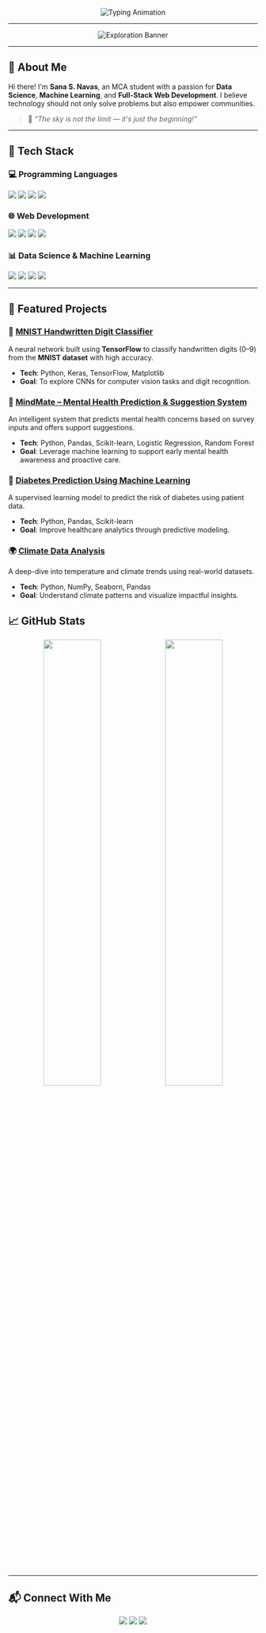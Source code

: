 <p align="center">
  <img src="https://readme-typing-svg.herokuapp.com?font=Orbitron&size=40&duration=3000&pause=500&color=00FFDD&center=true&vCenter=true&width=1000&lines=Welcome+to+Sana+S.+Navas's+GitHub;Crafting+Intelligent+Solutions+with+Code;Aspiring+Data+Scientist+%7C+Developer+%7C+ML+Explorer" alt="Typing Animation" />
</p>

---

<div align="center">
  <img src="https://img.shields.io/badge/-Exploring%20New%20Frontiers-blueviolet?style=for-the-badge" alt="Exploration Banner" />
</div>

---

## 🌌 About Me

Hi there! I'm **Sana S. Navas**, an MCA student with a passion for **Data Science**, **Machine Learning**, and **Full-Stack Web Development**. I believe technology should not only solve problems but also empower communities.

> 🧠 *"The sky is not the limit — it's just the beginning!"*

---

## 🚀 Tech Stack

### 💻 Programming Languages
<p>
  <img src="https://img.shields.io/badge/Python-3776AB?style=for-the-badge&logo=python&logoColor=white" />
  <img src="https://img.shields.io/badge/Java-007396?style=for-the-badge&logo=java&logoColor=white" />
  <img src="https://img.shields.io/badge/C++-00599C?style=for-the-badge&logo=cplusplus&logoColor=white" />
  <img src="https://img.shields.io/badge/C-A8B9CC?style=for-the-badge&logo=c&logoColor=white" />
</p>

### 🌐 Web Development
<p>
  <img src="https://img.shields.io/badge/HTML5-E34F26?style=for-the-badge&logo=html5&logoColor=white" />
  <img src="https://img.shields.io/badge/CSS3-1572B6?style=for-the-badge&logo=css3&logoColor=white" />
  <img src="https://img.shields.io/badge/JavaScript-F7DF1E?style=for-the-badge&logo=javascript&logoColor=black" />
  <img src="https://img.shields.io/badge/React-61DAFB?style=for-the-badge&logo=react&logoColor=black" />
</p>

### 📊 Data Science & Machine Learning
<p>
  <img src="https://img.shields.io/badge/NumPy-013243?style=for-the-badge&logo=numpy&logoColor=white" />
  <img src="https://img.shields.io/badge/Pandas-150458?style=for-the-badge&logo=pandas&logoColor=white" />
  <img src="https://img.shields.io/badge/scikit--learn-F7931E?style=for-the-badge&logo=scikit-learn&logoColor=white" />
  <img src="https://img.shields.io/badge/TensorFlow-FF6F00?style=for-the-badge&logo=tensorflow&logoColor=white" />
</p>

---

## 🌟 Featured Projects

### 🔢 [MNIST Handwritten Digit Classifier](#)
A neural network built using **TensorFlow** to classify handwritten digits (0–9) from the **MNIST dataset** with high accuracy.
- **Tech**: Python, Keras, TensorFlow, Matplotlib
- **Goal**: To explore CNNs for computer vision tasks and digit recognition.

### 🧠 [MindMate – Mental Health Prediction & Suggestion System](#)
An intelligent system that predicts mental health concerns based on survey inputs and offers support suggestions.
- **Tech**: Python, Pandas, Scikit-learn, Logistic Regression, Random Forest
- **Goal**: Leverage machine learning to support early mental health awareness and proactive care.

### 💉 [Diabetes Prediction Using Machine Learning](#)
A supervised learning model to predict the risk of diabetes using patient data.
- **Tech**: Python, Pandas, Scikit-learn
- **Goal**: Improve healthcare analytics through predictive modeling.

### 🌍 [Climate Data Analysis](#)
A deep-dive into temperature and climate trends using real-world datasets.
- **Tech**: Python, NumPy, Seaborn, Pandas
- **Goal**: Understand climate patterns and visualize impactful insights.



## 📈 GitHub Stats

<p align="center">
  <img src="https://github-readme-stats.vercel.app/api?username=sanasnavas&show_icons=true&theme=tokyonight" width="48%" />
  <img src="https://github-readme-streak-stats.herokuapp.com?user=sanasnavas&theme=tokyonight" width="48%" />
</p>

---

## 📬 Connect With Me

<p align="center">
  <a href="https://linkedin.com/in/sanasnavas"><img src="https://img.shields.io/badge/LinkedIn-0A66C2?style=for-the-badge&logo=linkedin&logoColor=white" /></a>
  <a href="https://github.com/sanasnavas"><img src="https://img.shields.io/badge/GitHub-181717?style=for-the-badge&logo=github&logoColor=white" /></a>
  <a href="https://twitter.com/sanasnavas"><img src="https://img.shields.io/badge/Twitter-1DA1F2?style=for-the-badge&logo=twitter&logoColor=white" /></a>
</p>
